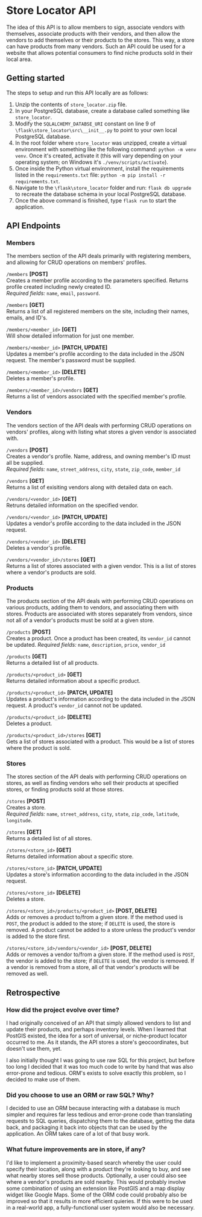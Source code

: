# Store Locator API

 The idea of this API is to allow members to sign, associate vendors with themselves, associate products with their vendors, and then allow the vendors to add themselves or their products to the stores. This way, a store can have products from many vendors. Such an API could be used for a website that allows potential consumers to find niche products sold in their local area.

 ## Getting started

 The steps to setup and run this API locally are as follows:

 1. Unzip the contents of `store_locator.zip` file.
 2. In your PostgreSQL database, create a database called something like `store_locator`.
 3. Modify the `SQLALCHEMY_DATABSE_URI` constant on line 9 of `\flask\store_locator\src\__init__.py` to point to your own local PostgreSQL database.
 4. In the root folder where `store_locator` was unzipped, create a virtual environment with something like the following command: `python -m venv venv`. Once it's created, activate it (this will vary depending on your operating system; on Windows it's `./venv/scripts/activate`).
 5. Once inside the Python virtual environment, install the requirements listed in the `requirements.txt` file: `python -m pip install -r requirements.txt`.
 6. Navigate to the `\flask\store_locator` folder and run: `flask db upgrade` to recreate the database schema in your local PostgreSQL database.
 7. Once the above command is finished, type `flask run` to start the application.

## API Endpoints

### Members
The members section of the API deals primarily with registering members, and allowing for CRUD operations on members' profiles.

`/members` **[POST]**  
Creates a member profile according to the parameters specified. Returns profile created including newly created ID.  
_Required fields:_ `name`, `email`, `password`.

`/members` **[GET]**  
Returns a list of all registered members on the site, including their names, emails, and ID's.

`/members/<member_id>` **[GET]**  
Will show detailed information for just one member.

`/members/<member_id>` **[PATCH, UPDATE]**  
Updates a member's profile according to the data included in the JSON request. The member's password must be supplied.

`/members/<member_id>` **[DELETE]**  
Deletes a member's profile.

`/members/<member_id>/vendors` **[GET]**  
Returns a list of vendors associated with the specified member's profile.

### Vendors
The vendors section of the API deals with performing CRUD operations on vendors' profiles, along with listing what stores a given vendor is associated with.

`/vendors` **[POST]**  
Creates a vendor's profile. Name, address, and owning member's ID must all be supplied.  
_Required fields:_ `name`, `street_address`, `city`, `state`, `zip_code`, `member_id`

`/vendors` **[GET]**  
Returns a list of exisiting vendors along with detailed data on each.

`/vendors/<vendor_id>` **[GET]**  
Retruns detailed information on the specified vendor.

`/vendors/<vendor_id>` **[PATCH, UPDATE]**  
Updates a vendor's profile according to the data included in the JSON request.

`/vendors/<vendor_id>` **[DELETE]**  
Deletes a vendor's profile.

`/vendors/<vendor_id>/stores` **[GET]**  
Returns a list of stores associated with a given vendor. This is a list of stores where a vendor's products are sold.

### Products
The products section of the API deals with performing CRUD operations on various products, adding them to vendors, and associating them with stores. Products are associated with stores separately from vendors, since not all of a vendor's products must be sold at a given store.

`/products` **[POST]**  
Creates a product. Once a product has been created, its `vendor_id` cannot be updated.
_Required fields:_ `name`, `description`, `price`, `vendor_id`

`/products` **[GET]**  
Returns a detailed list of all products.

`/products/<product_id>` **[GET]**  
Returns detailed information about a specific product.

`/products/<product_id>` **[PATCH, UPDATE]**  
Updates a product's information according to the data included in the JSON request. A product's `vendor_id` cannot not be updated.

`/products/<product_id>` **[DELETE]**  
Deletes a product.

`/products/<product_id>/stores` **[GET]**  
Gets a list of stores associated with a product. This would be a list of stores where the product is sold.

### Stores
The stores section of the API deals with performing CRUD operations on stores, as well as finding vendors who sell their products at specified stores, or finding products sold at those stores.

`/stores` **[POST]**  
Creates a store.  
_Required fields:_ `name`, `street_address`, `city`, `state`, `zip_code`, `latitude`, `longitude`.

`/stores` **[GET]**  
Returns a detailed list of all stores.

`/stores/<store_id>` **[GET]**  
Returns detailed information about a specific store.

`/stores/<store_id>` **[PATCH, UPDATE]**  
Updates a store's information according to the data included in the JSON request.

`/stores/<store_id>` **[DELETE]**  
Deletes a store.

`/stores/<store_id>/products/<product_id>` **[POST, DELETE]**  
Adds or removes a product to/from a given store. If the method used is `POST`, the product is added to the store; if `DELETE` is used, the store is removed. A product cannot be added to a store unless the product's vendor is added to the store first.

`/stores/<store_id>/vendors/<vendor_id>` **[POST, DELETE]**  
Adds or removes a vendor to/from a given store. If the method used is `POST`, the vendor is added to the store; if `DELETE` is used, the vendor is removed. If a vendor is removed from a store, all of that vendor's products will be removed as well.

## Retrospective

### How did the project evolve over time?
I had originally conceived of an API that simply allowed vendors to list and update their products, and perhaps inventory levels. When I learned that PostGIS existed, the idea for a sort of universal, or niche-product locator occurred to me. As it stands, the API stores a store's geocoordinates, but doesn't use them, yet.

I also initially thought I was going to use raw SQL for this project, but before too long I decided that it was too much code to write by hand that was also error-prone and tedious. ORM's exists to solve exactly this problem, so I decided to make use of them.

### Did you choose to use an ORM or raw SQL? Why?
I decided to use an ORM because interacting with a database is much simpler and requires far less tedious and error-prone code than translating requests to SQL queries, dispatching them to the database, getting the data back, and packaging it back into objects that can be used by the application. An ORM takes care of a lot of that busy work.

### What future improvements are in store, if any?
I'd like to implement a proximity-based search whereby the user could specify their location, along with a product they're looking to buy, and see what nearby stores sell those products. Optionally, a user could also see where a vendor's products are sold nearby. This would probably involve some combination of using an extension like PostGIS and a map display widget like Google Maps. Some of the ORM code could probably also be improved so that it results in more efficient quieries. If this were to be used in a real-world app, a fully-functional user system would also be necessary.